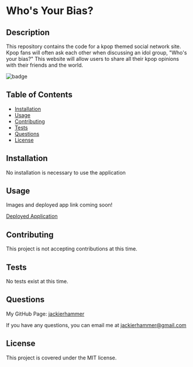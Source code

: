 # Who's Your Bias?

## Description

This repository contains the code for a kpop themed social network site. Kpop fans will often ask each other when discussing an idol group, "Who's your bias?" This website will allow users to share all their kpop opinions with their friends and the world.

![badge](https://img.shields.io/badge/license-MIT-green)

## Table of Contents
    
- [Installation](#installation)
- [Usage](#usage)
- [Contributing](#contributing)
- [Tests](#tests)
- [Questions](#questions)
- [License](#license)
    
## Installation
    
No installation is necessary to use the application

## Usage
    
Images and deployed app link coming soon!

[Deployed Application]()

## Contributing

This project is not accepting contributions at this time.

## Tests 

No tests exist at this time.

## Questions

My GitHub Page: [jackierhammer](https://github.com/jackierhammer)

If you have any questions, you can email me at jackierhammer@gmail.com

## License
    
This project is covered under the MIT license. 
